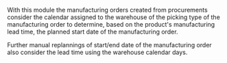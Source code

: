 With this module the manufacturing orders created from procurements
consider the calendar assigned to the warehouse of the picking type of
the manufacturing order to determine, based on the product's
manufacturing lead time, the planned start date of the manufacturing
order.

Further manual replannings of start/end date of the manufacturing order
also consider the lead time using the warehouse calendar days.
